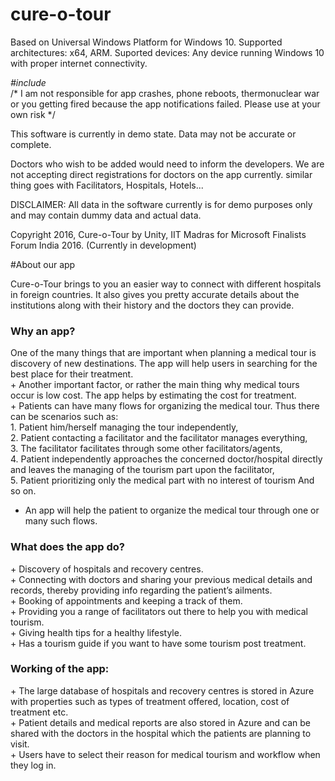 # cure-o-tour

Based on Universal Windows Platform for Windows 10.
Supported architectures: x64, ARM.
Suported devices: Any device running Windows 10 with proper internet connectivity.

*#include*<br>
/* I am not responsible for app crashes, phone reboots, thermonuclear war or you getting fired because the app notifications failed.
Please use at your own risk */

This software is currently in demo state. Data may not be accurate or complete.

Doctors who wish to be added would need to inform the developers. We are not accepting direct registrations for doctors on the app currently.
similar thing goes with Facilitators, Hospitals, Hotels... 

DISCLAIMER:
All data in the software currently is for demo purposes only and may contain dummy data and actual data.

Copyright 2016, Cure-o-Tour by Unity, IIT Madras for Microsoft Finalists Forum India 2016.
(Currently in development)

#About our app

Cure-o-Tour brings to you an easier way to connect with different hospitals in foreign countries. It also
gives you pretty accurate details about the institutions along with their history and the doctors they can
provide.

<h3>Why an app?</h3>
 One of the many things that are important when planning a medical tour is discovery of new
destinations. The app will help users in searching for the best place for their treatment.<br>
+ Another important factor, or rather the main thing why medical tours occur is low cost. The app
helps by estimating the cost for treatment.<br>
+ Patients can have many flows for organizing the medical tour. Thus there can be scenarios such
as:<br>
    1. Patient him/herself managing the tour independently,<br>
    2. Patient contacting a facilitator and the facilitator manages everything,<br>
    3. The facilitator facilitates through some other facilitators/agents,<br>
    4. Patient independently approaches the concerned doctor/hospital directly and leaves the
        managing of the tourism part upon the facilitator,<br>
    5. Patient prioritizing only the medical part with no interest of tourism
        And so on.<br>

+ An app will help the patient to organize the medical tour through one or many such flows.
<h3>What does the app do?</h3>
+ Discovery of hospitals and recovery centres.<br>
+ Connecting with doctors and sharing your previous medical details and records, thereby
providing info regarding the patient’s ailments.<br>
+ Booking of appointments and keeping a track of them.<br>
+ Providing you a range of facilitators out there to help you with medical tourism.<br>
+ Giving health tips for a healthy lifestyle.<br>
+ Has a tourism guide if you want to have some tourism post treatment.<br>

<h3>Working of the app:</h3>
+ The large database of hospitals and recovery centres is stored in Azure with properties such as
types of treatment offered, location, cost of treatment etc.<br>
+ Patient details and medical reports are also stored in Azure and can be shared with the doctors in
the hospital which the patients are planning to visit.<br>
+ Users have to select their reason for medical tourism and workflow when they log in.<br>
